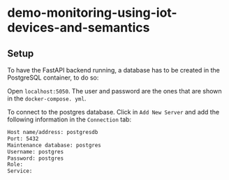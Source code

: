 # demo-monitoring-using-iot-devices-and-semantics

## Setup

To have the FastAPI backend running, a database has to be created in the PostgreSQL container, 
to do so:

Open `localhost:5050`. The user and password are the ones that are shown in the `docker-compose.
yml`.

To connect to the postgres database. Click in `Add New Server` and add the following information
in the `Connection` tab:

```bash
Host name/address: postgresdb
Port: 5432
Maintenance database: postgres
Username: postgres
Password: postgres
Role:
Service: